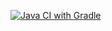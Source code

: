 [![Java CI with Gradle](https://github.com/ktshva/HW_2.2_Selenide/actions/workflows/gradle-publish.yml/badge.svg)](https://github.com/ktshva/HW_2.2_Selenide/actions/workflows/gradle-publish.yml)

